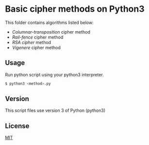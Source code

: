 # Basic cipher methods on Python3

This folder contains algorithms listed below:
- *Columnar-transposition* cipher method
- *Rail-fence* cipher method
- *RSA cipher* method
- *Vigenere* cipher method

## Usage

Run python script using your python3 interpreter.
```bash
$ python3 <method>.py
```

## Version
This script files use version 3 of Python (python3)

## License
[MIT](https://choosealicense.com/licenses/mit/)
